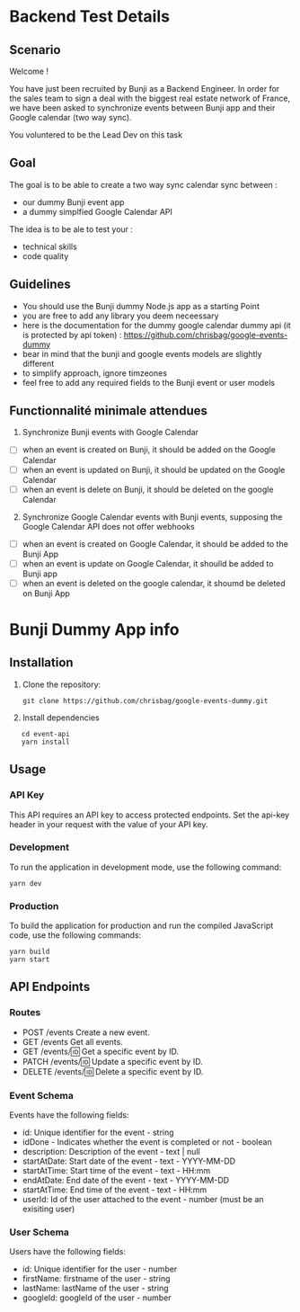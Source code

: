 # Backend Test Details

## Scenario

Welcome !

You have just been recruited by Bunji as a Backend Engineer.
In order for the sales team to sign a deal with the biggest real estate network of France, we have been asked to
synchronize events between Bunji app and their Google calendar (two way sync).

You voluntered to be the Lead Dev on this task

## Goal

The goal is to be able to create a two way sync calendar sync between :

- our dummy Bunji event app
- a dummy simplfied Google Calendar API

The idea is to be ale to test your :

- technical skills
- code quality

## Guidelines

- You should use the Bunji dummy Node.js app as a starting Point
- you are free to add any library you deem neceessary
- here is the documentation for the dummy google calendar dummy api (it is protected by api token) : https://github.com/chrisbag/google-events-dummy
- bear in mind that the bunji and google events models are slightly different
- to simplify approach, ignore timzeones
- feel free to add any required fields to the Bunji event or user models

## Functionnalité minimale attendues

1. Synchronize Bunji events with Google Calendar

- [ ] when an event is created on Bunji, it should be added on the Google Calendar
- [ ] when an event is updated on Bunji, it should be updated on the Google Calendar
- [ ] when an event is delete on Bunji, it should be deleted on the google Calendar

2. Synchronize Google Calendar events with Bunji events, supposing the Google Calendar API does not offer webhooks

- [ ] when an event is created on Google Calendar, it should be added to the Bunji App
- [ ] when an event is update on Google Calendar, it shoulld be added to Bunji app
- [ ] when an event is deleted on the google calendar, it shoumd be deleted on Bunji App

# Bunji Dummy App info

## Installation

1. Clone the repository:

   ```
   git clone https://github.com/chrisbag/google-events-dummy.git
   ```

2. Install dependencies

```
   cd event-api
   yarn install
```

## Usage

### API Key

This API requires an API key to access protected endpoints. Set the api-key header in your request with the value of your API key.

### Development

To run the application in development mode, use the following command:

```
yarn dev
```

### Production

To build the application for production and run the compiled JavaScript code, use the following commands:

```
yarn build
yarn start
```

## API Endpoints

### Routes

- POST /events Create a new event.
- GET /events Get all events.
- GET /events/:id: Get a specific event by ID.
- PATCH /events/:id: Update a specific event by ID.
- DELETE /events/:id: Delete a specific event by ID.

### Event Schema

Events have the following fields:

- id: Unique identifier for the event - string
- idDone - Indicates whether the event is completed or not - boolean
- description: Description of the event - text | null
- startAtDate: Start date of the event - text - YYYY-MM-DD
- startAtTime: Start time of the event - text - HH:mm
- endAtDate: End date of the event - text - YYYY-MM-DD
- startAtTime: End time of the event - text - HH:mm
- userId: Id of the user attached to the event - number (must be an exisiting user)

### User Schema

Users have the following fields:

- id: Unique identifier for the user - number
- firstName: firstname of the user - string
- lastName: lastName of the user - string
- googleId: googleId of the user - number
